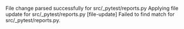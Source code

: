 File change parsed successfully for src/_pytest/reports.py
Applying file update for src/_pytest/reports.py
[file-update] Failed to find match for src/_pytest/reports.py.
